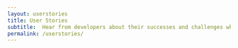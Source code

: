```yaml
---
layout: userstories
title: User Stories
subtitle:  Hear from developers about their successes and challenges when using Quarkus in real-world applications to meet business requirements.
permalink: /userstories/
---
```

